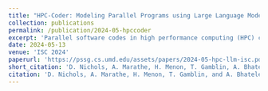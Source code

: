 ```yaml
---
title: "HPC-Coder: Modeling Parallel Programs using Large Language Models"
collection: publications
permalink: /publication/2024-05-hpccoder
excerpt: 'Parallel software codes in high performance computing (HPC) continue to grow in complexity and scale as we enter the exascale era. A diverse set of emerging hardware and programming paradigms make developing, optimizing, and maintaining parallel software burdensome for developers. One way to alleviate some of these burdens is with automated development and analysis tools. Such tools can perform complex and/or remedial tasks for developers that increase their productivity and decrease the chance for error. So far, such tools for code development and performance analysis have been limited in the complexity of tasks they can perform. However, with recent advancements in language modeling, and the wealth of code related data that is now available online, these tools have started to utilize predictive language models to automate more complex tasks. In this paper, we show how large language models (LLMs) can be applied to tasks specific to high performance and scientific codes. We train LLMs using code and performance data that is specific to parallel codes. We compare several recent LLMs on HPC related tasks and introduce a new model, HPC-Coder, trained on parallel code. In our experiments we show that this model can auto-complete HPC functions where general models cannot, decorate for loops with OpenMP pragmas, and model performance changes in two scientific application repositories.'
date: 2024-05-13
venue: 'ISC 2024'
paperurl: 'https://pssg.cs.umd.edu/assets/papers/2024-05-hpc-llm-isc.pdf'
short_citation: 'D. Nichols, A. Marathe, H. Menon, T. Gamblin, A. Bhatele. ISC 2024.'
citation: 'D. Nichols, A. Marathe, H. Menon, T. Gamblin, and A. Bhatele, HPC-Coder: Modeling Parallel Programs using Large Language Models. ISC 2024.'
---
```

